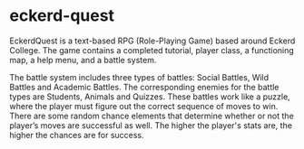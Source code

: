 # eckerd-quest

EckerdQuest is a text-based RPG (Role-Playing Game) based around Eckerd College. The game contains a completed tutorial, player class, a functioning map, a help menu, and a battle system. 

The battle system includes three types of battles: Social Battles, Wild Battles and Academic Battles. The corresponding enemies for the battle types are Students, Animals and Quizzes. These battles work like a puzzle, where the player must figure out the correct sequence of moves to win. There are some random chance elements that determine whether or not the player’s moves are successful as well. The higher the player's stats are, the higher the chances are for success. 
